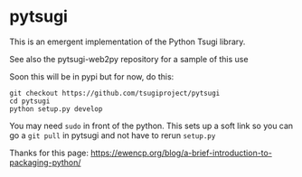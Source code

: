 # pytsugi

This is an emergent implementation of the Python Tsugi library.

See also the pytsugi-web2py repository for a sample of this use

Soon this will be in pypi but for now, do this:

    git checkout https://github.com/tsugiproject/pytsugi
    cd pytsugi
    python setup.py develop

You may need `sudo` in front of the python.  This sets up a soft link
so you can go a `git pull` in pytsugi and not have to rerun `setup.py`

Thanks for this page: https://ewencp.org/blog/a-brief-introduction-to-packaging-python/

